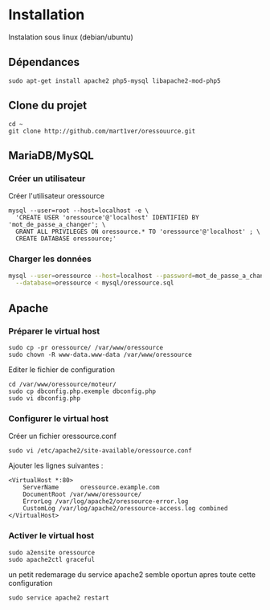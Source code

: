 
# Installation
Instalation sous linux (debian/ubuntu)

## Dépendances
```shell
sudo apt-get install apache2 php5-mysql libapache2-mod-php5
```

## Clone du projet
```shell
cd ~
git clone http://github.com/mart1ver/oressouurce.git
```

## MariaDB/MySQL
### Créer un utilisateur

Créer l'utilisateur oressource

```shell
mysql --user=root --host=localhost -e \
  'CREATE USER 'oressource'@'localhost' IDENTIFIED BY 'mot_de_passe_a_changer'; \
  GRANT ALL PRIVILEGES ON oressource.* TO 'oressource'@'localhost' ; \
  CREATE DATABASE oressource;'
```

### Charger les données

```bash
mysql --user=oressource --host=localhost --password=mot_de_passe_a_changer \
  --database=oressource < mysql/oressource.sql
```

## Apache
### Préparer le virtual host

```shell
sudo cp -pr oressource/ /var/www/oressource
sudo chown -R www-data.www-data /var/www/oressource
```

Editer le fichier de configuration

```shell
cd /var/www/oressource/moteur/
sudo cp dbconfig.php.exemple dbconfig.php
sudo vi dbconfig.php
```

### Configurer le virtual host

Créer un fichier oressource.conf

`sudo vi /etc/apache2/site-available/oressource.conf `

Ajouter les lignes suivantes :

```
<VirtualHost *:80>
    ServerName      oressource.example.com
    DocumentRoot /var/www/oressource/
    ErrorLog /var/log/apache2/oressource-error.log
    CustomLog /var/log/apache2/oressource-access.log combined
</VirtualHost>
```

### Activer le virtual host

```shell
sudo a2ensite oressource
sudo apache2ctl graceful
```
un petit redemarage du service apache2 semble oportun apres toute cette configuration
```shell
sudo service apache2 restart
``` 

